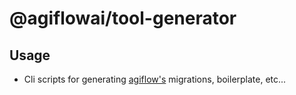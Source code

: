 # @agiflowai/tool-generator

## Usage
- Cli scripts for generating [agiflow's](https://agiflow.io) migrations, boilerplate, etc...  
